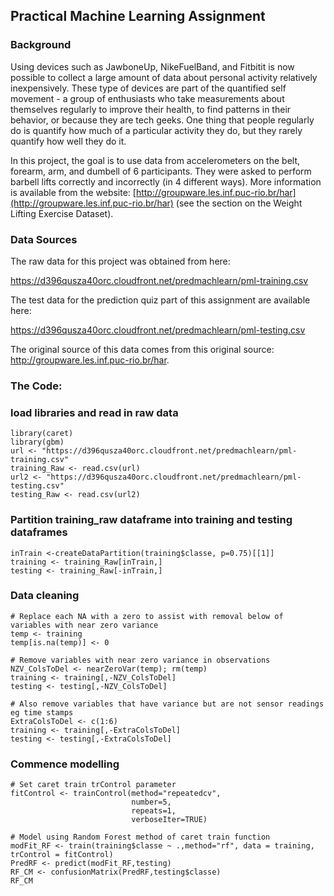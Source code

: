 ## Practical Machine Learning Assignment

### Background
Using devices such as JawboneUp, NikeFuelBand, and Fitbitit is now possible to collect a large amount of data about personal activity relatively inexpensively. These type of devices are part of the quantified self movement - a group of enthusiasts who take measurements about themselves regularly to improve their health, to find patterns in
their behavior, or because they are tech geeks. One thing that people regularly do is quantify how much of a particular activity they do, but they rarely quantify how well they do it.  
   
In this project, the goal is to use data from accelerometers on the belt, forearm, arm, and dumbell of 6 participants. They were asked to perform barbell lifts correctly and incorrectly (in 4 different ways). More information is available from the website: [http://groupware.les.inf.puc-rio.br/har](http://groupware.les.inf.puc-rio.br/har) (see the section on the Weight Lifting Exercise Dataset).   

### Data Sources
The raw data for this project was obtained from here:

https://d396qusza40orc.cloudfront.net/predmachlearn/pml-training.csv

The test data for the prediction quiz part of this assignment are available here:

https://d396qusza40orc.cloudfront.net/predmachlearn/pml-testing.csv

The original source of this data comes from this original source: http://groupware.les.inf.puc-rio.br/har. 

### The Code:

### load libraries and read in raw data
```
library(caret)
library(gbm)
url <- "https://d396qusza40orc.cloudfront.net/predmachlearn/pml-training.csv"
training_Raw <- read.csv(url)
url2 <- "https://d396qusza40orc.cloudfront.net/predmachlearn/pml-testing.csv"
testing_Raw <- read.csv(url2)
```

### Partition training_raw dataframe into training and testing dataframes
```
inTrain <-createDataPartition(training$classe, p=0.75)[[1]]
training <- training_Raw[inTrain,]
testing <- training_Raw[-inTrain,]
```
### Data cleaning
```
# Replace each NA with a zero to assist with removal below of variables with near zero variance
temp <- training
temp[is.na(temp)] <- 0

# Remove variables with near zero variance in observations
NZV_ColsToDel <- nearZeroVar(temp); rm(temp)
training <- training[,-NZV_ColsToDel]
testing <- testing[,-NZV_ColsToDel]

# Also remove variables that have variance but are not sensor readings eg time stamps
ExtraColsToDel <- c(1:6)
training <- training[,-ExtraColsToDel]
testing <- testing[,-ExtraColsToDel]
```
### Commence modelling
```
# Set caret train trControl parameter
fitControl <- trainControl(method="repeatedcv",
                           number=5,
                           repeats=1,
                           verboseIter=TRUE)

# Model using Random Forest method of caret train function
modFit_RF <- train(training$classe ~ .,method="rf", data = training, trControl = fitControl)
PredRF <- predict(modFit_RF,testing)
RF_CM <- confusionMatrix(PredRF,testing$classe)
RF_CM
```
